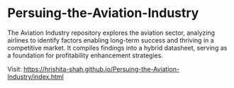 # Persuing-the-Aviation-Industry
The Aviation Industry repository explores the aviation sector, analyzing airlines to identify factors enabling long-term success and thriving in a competitive market. It compiles findings into a hybrid datasheet, serving as a foundation for profitability enhancement strategies.

Visit: https://hrishita-shah.github.io/Persuing-the-Aviation-Industry/index.html
